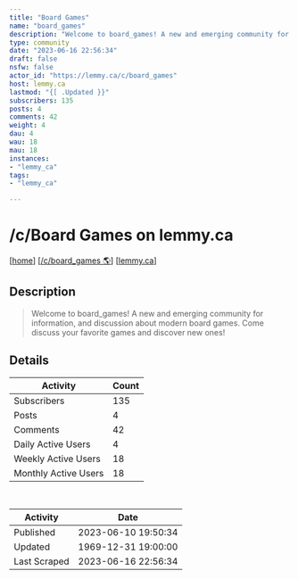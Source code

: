 ```yaml
---
title: "Board Games" 
name: "board_games"
description: "Welcome to board_games! A new and emerging community for information, and discussion about modern board games.  Come discuss your favorite games and discover new ones!"
type: community
date: "2023-06-16 22:56:34"
draft: false
nsfw: false
actor_id: "https://lemmy.ca/c/board_games"
host: lemmy.ca
lastmod: "{[ .Updated }}"
subscribers: 135
posts: 4
comments: 42
weight: 4
dau: 4
wau: 18
mau: 18
instances:
- "lemmy_ca"
tags: 
- "lemmy_ca"

---
```


# /c/Board Games on lemmy.ca

[[home](/)]
[[/c/board_games 🌎](https://lemmy.ca/c/board_games)]
[[lemmy.ca](/instances/lemmy_ca)]


## Description 

<blockquote class="description">
Welcome to board_games! A new and emerging community for information, and discussion about modern board games.  Come discuss your favorite games and discover new ones!
</blockquote>


## Details

| Activity | Count  |
|----------------------|---|
| Subscribers          | 135 |
| Posts                | 4  |
| Comments             | 42  |
| Daily Active Users   | 4  |
| Weekly Active Users  | 18  |
| Monthly Active Users | 18  |

<br>

| Activity | Date |
|----------------------|---|
| Published            | 2023-06-10 19:50:34 |
| Updated              | 1969-12-31 19:00:00 |
| Last Scraped         | 2023-06-16 22:56:34 |
